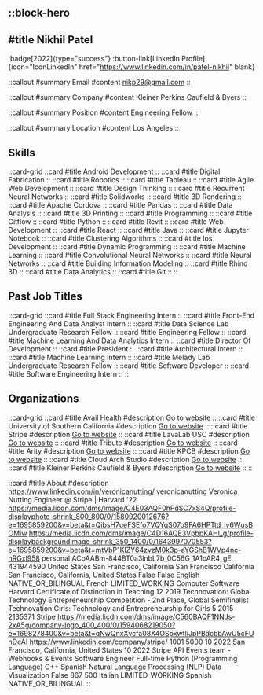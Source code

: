 ::block-hero
---
#title
Nikhil Patel
---

:badge[2022]{type="success"}
:button-link[LinkedIn Profile]{icon="IconLinkedIn" href="https://www.linkedin.com/in/patel-nikhil" blank}

::callout
#summary
Email
#content
nikp29@gmail.com
::

::callout
#summary
Company
#content
Kleiner Perkins Caufield & Byers
::

::callout
#summary
Position
#content
Engineering Fellow
::

::callout
#summary
Location
#content
Los Angeles
::

## Skills
::card-grid
::card
#title
Android Development
::
::card
#title
Digital Fabrication
::
::card
#title
Robotics
::
::card
#title
Tableau
::
::card
#title
Agile Web Development
::
::card
#title
Design Thinking
::
::card
#title
Recurrent Neural Networks
::
::card
#title
Solidworks
::
::card
#title
3D Rendering
::
::card
#title
Apache Cordova
::
::card
#title
Pandas
::
::card
#title
Data Analysis
::
::card
#title
3D Printing
::
::card
#title
Programming
::
::card
#title
Gitflow
::
::card
#title
Python
::
::card
#title
Revit
::
::card
#title
Web Development
::
::card
#title
React
::
::card
#title
Java
::
::card
#title
Jupyter Notebook
::
::card
#title
Clustering Algorithms
::
::card
#title
Ios Development
::
::card
#title
Dynamic Programming
::
::card
#title
Machine Learning
::
::card
#title
Convolutional Neural Networks
::
::card
#title
Neural Networks
::
::card
#title
Building Information Modeling
::
::card
#title
Rhino 3D
::
::card
#title
Data Analytics
::
::card
#title
Git
::
::

## Past Job Titles
::card-grid
::card
#title
Full Stack Engineering Intern
::
::card
#title
Front-End Engineering And Data Analyst Intern
::
::card
#title
Data Science Lab Undergraduate Research Fellow
::
::card
#title
Engineering Fellow
::
::card
#title
Machine Learning And Data Analytics Intern
::
::card
#title
Director Of Development
::
::card
#title
President
::
::card
#title
Architectural Intern
::
::card
#title
Machine Learning Intern
::
::card
#title
Melady Lab Undergraduate Research Fellow
::
::card
#title
Software Developer
::
::card
#title
Software Engineering Intern
::
::

## Organizations
::card-grid
::card
#title
Avail Health
#description
[Go to website](availhealth.com)
::
::card
#title
University of Southern California
#description
[Go to website](usc.edu)
::
::card
#title
Stripe
#description
[Go to website](stripe.com)
::
::card
#title
LavaLab USC
#description
[Go to website](usclavalab.org)
::
::card
#title
Tribute
#description
[Go to website](tribute.co)
::
::card
#title
Arity
#description
[Go to website](arity.com)
::
::card
#title
KPCB
#description
[Go to website](kleinerperkins.com)
::
::card
#title
Cloud Arch Studio
#description
[Go to website](cloud-arch.com)
::
::card
#title
Kleiner Perkins Caufield & Byers
#description
[Go to website](kpcb.com)
::
::

::card
#title
About
#description
https://www.linkedin.com/in/veronicanutting/ veronicanutting Veronica Nutting Engineer @ Stripe | Harvard '22 https://media.licdn.com/dms/image/C4E03AQF0hPdSC7xS4Q/profile-displayphoto-shrink_800_800/0/1580920012676?e=1695859200&v=beta&t=QibsH7ueFSEfo7VQYqS07o9FA6HPTtd_iv6WusBOMiw https://media.licdn.com/dms/image/C4D16AQE3VpbpKAHl_g/profile-displaybackgroundimage-shrink_350_1400/0/1643997070553?e=1695859200&v=beta&t=mtVbP1KlZY64zvzM0k3p-aYGShB1WVp4nc-nRGxl958 personal ACoAABm-844BT0a3lnbL7b_0C56G_1A1oAR4_gE 431944590 United States San Francisco, California San Francisco California San Francisco, California, United States False False English NATIVE_OR_BILINGUAL French LIMITED_WORKING Computer Software Harvard Certificate of Distinction in Teaching 12 2019 Technovation: Global Technology Entrepreneurship Competition - 2nd Place, Global Semifinalist Technovation Girls: Technology and Entrepreneurship for Girls 5 2015 2135371 Stripe https://media.licdn.com/dms/image/C560BAQF1NNJs-2xA5g/company-logo_400_400/0/1594068219050?e=1698278400&v=beta&t=qNwQnxXycfa08X4OSpxwtIiJpPBdcbbAwU5cFUnDeAI https://www.linkedin.com/company/stripe/ 1001 5000 10 2022 San Francisco, California, United States 10 2022 Stripe API Events team - Webhooks & Events Software Engineer Full-time Python (Programming Language) C++ Spanish Natural Language Processing (NLP) Data Visualization False 867 500 Italian LIMITED_WORKING Spanish NATIVE_OR_BILINGUAL
::

